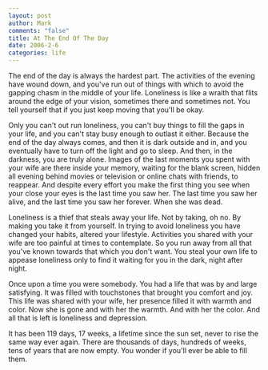 ```yaml
--- 
layout: post
author: Mark
comments: "false"
title: At The End Of The Day
date: 2006-2-6
categories: life
---
```

The end of the day is always the hardest part. The activities of the evening have wound down, and you've run out of things with which to avoid the gapping chasm in the middle of your life. Loneliness is like a wraith that flits around the edge of your vision, sometimes there and sometimes not. You tell yourself that if you just keep moving that you'll be okay.

Only you can't out run loneliness, you can't buy things to fill the gaps in your life, and you can't stay busy enough to outlast it either. Because the end of the day always comes, and then it is dark outside and in, and you eventually have to turn off the light and go to sleep. And then, in the darkness, you are truly alone. Images of the last moments you spent with your wife are there inside your memory, waiting for the blank screen, hidden all evening behind movies or television or online chats with friends, to reappear. And despite every effort you make the first thing you see when your close your eyes is the last time you saw her. The last time you saw her alive, and the last time you saw her forever. When she was dead.

Loneliness is a thief that steals away your life. Not by taking, oh no. By making you take it from yourself. In trying to avoid loneliness you have changed your habits, altered your lifestyle. Activities you shared with your wife are too painful at times to contemplate. So you run away from all that you've known towards that which you don't want. You steal your own life to appease loneliness only to find it waiting for you in the dark, night after night.

Once upon a time you were somebody. You had a life that was by and large satisfying. It was filled with touchstones that brought you comfort and joy. This life was shared with your wife, her presence filled it with warmth and color. Now she is gone and with her the warmth. And with her the color. And all that is left is loneliness and depression.

It has been 119 days, 17 weeks, a lifetime since the sun set, never to rise the same way ever again. There are thousands of days, hundreds of weeks, tens of years that are now empty. You wonder if you'll ever be able to fill them.
